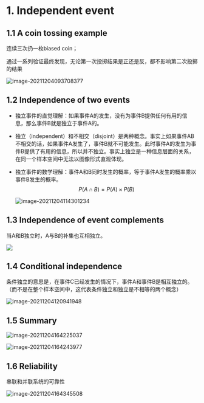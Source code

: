 # 1. Independent event

## 1.1 A coin tossing example

连续三次扔一枚biased coin；

通过一系列验证最终发现，无论第一次投掷结果是正还是反，都不影响第二次投掷的结果

![image-20211204093708377](https://gitee.com/joy_thestraydog/typora/raw/master/img/image-20211204093708377.png)

## 1.2 Independence of two events

- 独立事件的直觉理解：如果事件A的发生，没有为事件B提供任何有用的信息，那么事件B就是独立于事件A的。

- 独立（independent）和不相交（disjoint）是两种概念。事实上如果事件AB不相交的话，如果事件A发生了，事件B就不可能发生。此时事件A的发生为事件B提供了有用的信息，所以并不独立。事实上独立是一种信息层面的关系，在同一个样本空间中无法以图像形式直观体现。

- 独立事件的数学理解：事件A和B同时发生的概率，等于事件A发生的概率乘以事件B发生的概率。
  $$
  P(A \cap B)=P(A) \times P(B)
  $$
  

  ![image-20211204114301234](https://gitee.com/joy_thestraydog/typora/raw/master/img/image-20211204114301234.png)

## 1.3 Independence of event complements

当A和B独立时，A与B的补集也互相独立。

![](https://gitee.com/joy_thestraydog/typora/raw/master/img/image-20211204114301234.png)

## 1.4 Conditional independence

条件独立的意思是，在事件C已经发生的情况下，事件A和事件B是相互独立的。（而不是在整个样本空间中，这代表条件独立和独立是不相等的两个概念）

![image-20211204120941948](https://gitee.com/joy_thestraydog/typora/raw/master/img/image-20211204120941948.png)

## 1.5 Summary

![image-20211204164225037](https://gitee.com/joy_thestraydog/typora/raw/master/img/image-20211204164225037.png)

![image-20211204164243977](https://gitee.com/joy_thestraydog/typora/raw/master/img/image-20211204164243977.png)

## 1.6 Reliability

串联和并联系统的可靠性

![image-20211204164345508](https://gitee.com/joy_thestraydog/typora/raw/master/img/image-20211204164345508.png)